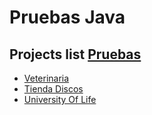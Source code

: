 # Pruebas Java

## Projects list [Pruebas](https://github.com/TheNefelin/TalentoDigital_Java_2024/tree/main/Pruebas)
- [Veterinaria](https://github.com/TheNefelin/TalentoDigital_Java_2024/tree/main/Pruebas/VeterinariaTD)
- [Tienda Discos](https://github.com/TheNefelin/TalentoDigital_Java_2024/tree/main/Pruebas/TiendaDiscosTD)
- [University Of Life](https://github.com/TheNefelin/TalentoDigital_Java_2024/tree/main/Pruebas/UniversityOfTheLife)
